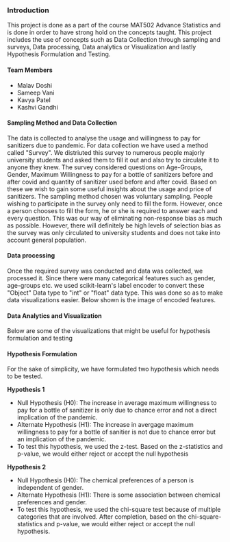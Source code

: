 ### Introduction

This project is done as a part of the course MAT502 Advance Statistics and is done in order to have strong hold on the concepts taught. This project includes the use of concepts such as Data Collection through sampling and surveys, Data processing, Data analytics or Visualization and lastly Hypothesis Formulation and Testing.

#### Team Members
* Malav Doshi
* Sameep Vani
* Kavya Patel
* Kashvi Gandhi

#### Sampling Method and Data Collection

The data is collected to analyse the usage and willingness to pay for sanitizers due to pandemic. For data collection we have used a method called "Survey". We distriuted this survey to numerous people majorly university students and asked them to fill it out and also try to circulate it to anyone they knew. The survey considered questions on Age-Groups, Gender, Maximum Willingness to pay for a bottle of sanitizers before and after covid and quantity of sanitizer used before and after covid. Based on these we wish to gain some useful insights about the usage and price of sanitizers. The sampling method chosen was voluntary sampling. People wishing to participate in the survey only need to fill the form. However, once a person chooses to fill the form, he or she is required to answer each and every question. This was our way of eliminating non-response bias as much as possible. However, there will definitely be high levels of selection bias as the survey was only circulated to university students and does not take into account general population.

#### Data processing

Once the required survey was conducted and data was collected, we processed it. Since there were many categorical features such as gender, age-groups etc. we used scikit-learn's label encoder to convert these "Object" Data type to "int" or "float" data type. This was done so as to make data visualizations easier. Below shown is the image of encoded features.

#### Data Analytics and Visualization

Below are some of the visualizations that might be useful for hypothesis formulation and testing

#### Hypothesis Formulation

For the sake of simplicity, we have formulated two hypothesis which needs to be tested.

**Hypothesis 1**
* Null Hypothesis (H0): The increase in average maximum willingness to pay for a bottle of sanitizer is only due to chance error and not a direct implication of the pandemic.
* Alternate Hypothesis (H1): The increase in avergage maximum willingness to pay for a bottle of sanitier is not due to chance error but an implication of the pandemic.
* To test this hypothesis, we used the z-test. Based on the z-statistics and p-value, we would either reject or accept the null hypothesis

**Hypothesis 2**
* Null Hypothesis (H0): The chemical preferences of a person is independent of gender.
* Alternate Hypothesis (H1): There is some association between chemical preferences and gender.
* To test this hypothesis, we used the chi-square test because of multiple categories that are involved. After completion, based on the chi-square-statistics and p-value, we would either reject or accept the null hypothesis.